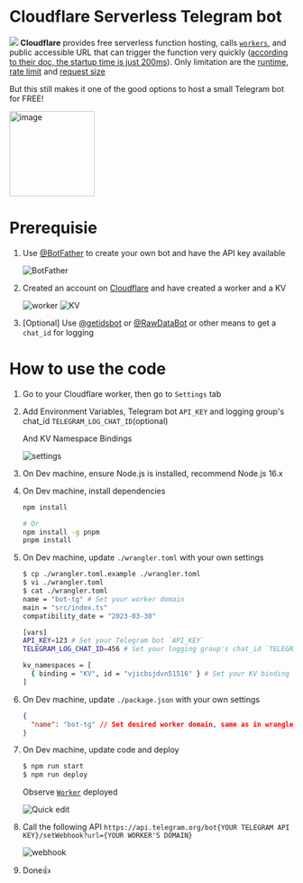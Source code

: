 # Cloudflare Serverless Telegram bot

**![](https://s2.googleusercontent.com/s2/favicons?domain_url=developers.cloudflare.com) Cloudflare** provides free serverless function hosting, calls [`workers`](https://developers.cloudflare.com/workers/), and public accessible URL that can trigger the function very quickly ([according to their doc, the startup time is just 200ms](https://developers.cloudflare.com/workers/platform/limits#account-plan-limits)). Only limitation are the [runtime, rate limit](https://developers.cloudflare.com/workers/platform/limits#worker-limits) and [request size](https://developers.cloudflare.com/workers/platform/limits#request-limits)

But this still makes it one of the good options to host a small Telegram bot for FREE!

<img width="151" alt="image" src="https://user-images.githubusercontent.com/4518597/232227364-04d45bce-c399-47aa-ab21-d2ceaa8193ed.png">


# Prerequisie

1. Use [@BotFather](https://t.me/BotFather) to create your own bot and have the API key available

   <img alt="BotFather" src="https://user-images.githubusercontent.com/4518597/228850224-f7c66aac-47b9-472c-94c5-1b690a1b8a7c.png">

2. Created an account on [Cloudflare](dash.cloudflare.com) and have created a worker and a KV

   <img alt="worker" src="https://user-images.githubusercontent.com/4518597/228850967-e85bba97-a8bc-4290-b9d0-1cd6868f4bb2.png">

   <img alt="KV" src="https://user-images.githubusercontent.com/4518597/228852192-8e9e9167-3d55-4e1c-b032-3a98f62882a5.png">

3. [Optional] Use [@getidsbot](https://t.me/getidsbot) or [@RawDataBot](https://t.me/RawDataBot) or other means to get a `chat_id` for logging

# How to use the code

1. Go to your Cloudflare worker, then go to `Settings` tab

2. Add Environment Variables, Telegram bot `API_KEY` and logging group's chat_id `TELEGRAM_LOG_CHAT_ID`(optional)

   And KV Namespace Bindings

   <img alt="settings" src="https://user-images.githubusercontent.com/4518597/228852866-fde9d590-ff42-413c-9675-fb6c38104a8d.png">

3. On Dev machine, ensure Node.js is installed, recommend Node.js 16.x
4. On Dev machine, install dependencies

   ```bash
   npm install

   # Or
   npm install -g pnpm
   pnpm install
   ```

5. On Dev machine, update `./wrangler.toml` with your own settings

   ```sh
   $ cp ./wrangler.toml.example ./wrangler.toml
   $ vi ./wrangler.toml
   $ cat ./wrangler.toml
   name = "bot-tg" # Set your worker domain
   main = "src/index.ts"
   compatibility_date = "2023-03-30"

   [vars]
   API_KEY=123 # Set your Telegram bot `API_KEY`
   TELEGRAM_LOG_CHAT_ID=456 # Set your logging group's chat_id `TELEGRAM_LOG_CHAT_ID`(optional)

   kv_namespaces = [
     { binding = "KV", id = "vjicbsjdvn51516" } # Set your KV binding id
   ]
   ```

6. On Dev machine, update `./package.json` with your own settings

   ```json
   {
     "name": "bot-tg" // Set desired worker domain, same as in wrangler.toml
   }
   ```

7. On Dev machine, update code and deploy

   ```sh
   $ npm run start
   $ npm run deploy
   ```

   Observe [`Worker`](https://github.com/jasonycw/cloudflare-telegram-bot-template/blob/master/worker.js) deployed

   <img alt="Quick edit" src="https://user-images.githubusercontent.com/4518597/228857719-37f5b898-8dcb-49e7-a86b-95c8203fdea1.png">

8. Call the following API `https://api.telegram.org/bot{YOUR TELEGRAM API KEY}/setWebhook?url={YOUR WORKER'S DOMAIN}`

   <img alt="webhook" src="https://user-images.githubusercontent.com/4518597/228856339-5f57c2a3-8ecf-4152-8e47-d55e05a56e63.png">

9. Done👍
